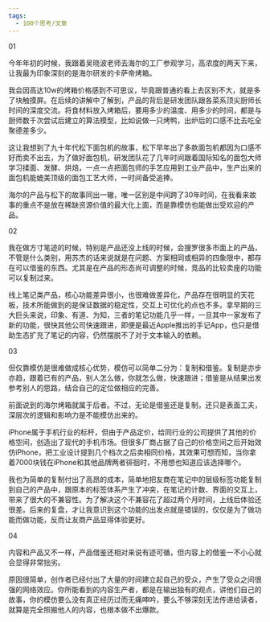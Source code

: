 ```yaml
---
tags:
  - 100个思考/文章
---
```


01

今年年初的时候，我跟着吴晓波老师去海尔的工厂参观学习，高浓度的两天下来，让我最为印象深刻的是海尔研发的卡萨帝烤箱。

我会因高达10w的烤箱价格感到不可思议，毕竟跟普通的看上去区别不大，就是多了块触摸屏。在后续的讲解中了解到，产品的背后是研发团队跟各菜系顶尖厨师长时间的深度交流。将食材料放入烤箱后，要用多少的温度、用多少的时间，都是与厨师数千次尝试后建立的算法模型，比如说做一只烤鸭，出炉后的口感不比去吃全聚德差多少。

这让我想到了九十年代松下面包机的故事，松下早年出了多款面包机都因为口感不好而卖不出去，为了做好面包机，研发团队花了几年时间跟着国际知名的面包大师学习揉面、发酵、烘焙，一点一点把面包师的手艺应用到工业产品中，生产出来的面包机能媲美顶级的面包工艺大师，一时间备受追捧。

海尔的产品与松下的故事同出一辙，唯一区别是中间跨了30年时间，在我看来故事的重点不是放在稀缺资源价值的最大化上面，而是靠模仿也能做出受欢迎的产品。

02 

我在做方寸笔迹的时候，特别是产品还没上线的时候，会搜罗很多市面上的产品，不管是什么类别，用苏杰的话来说就是在问题、方案相同或相异的四象限中，都存在可以借鉴的东西。尤其是在产品的形态尚可调整的时候，竞品的比较卖座的功能可以复制过来。

线上笔记类产品，核心功能差异很小，也很难做差异化，产品存在很明显的天花板，技术所能做到的是保证数据的稳定性，交互上可优化的点也不多。拿早期的三大巨头来说，印象、有道、为知，三者的笔记功能几乎一样，一旦其中一家发布了新的功能，很快其他公司快速跟进，即便是最近Apple推出的手记App，也只是借助生态扩充了笔记的内容，仍然摆脱不了对于文本输入的依赖。

03

但仅靠模仿是很难做成核心优势，模仿可以简单二分为：复制和借鉴。复制是亦步亦趋，跟着已有的产品，别人怎么做，你就怎么做，快速跟进；借鉴是从结果出发参考别人的思路，结合自己的定位做相应的完善。

前面说到的海尔烤箱就属于后者。不过，无论是借鉴还是复制，还只是表面工夫，深层次的逻辑和影响力是不能模仿出来的。

iPhone属于手机行业的标杆，但由于产品定价，给同行业的公司提供了其他的价格空间，创造出了现代的手机市场。但很多厂商占据了自己的价格空间之后开始效仿iPhone，把工业设计提到几个档次之后卖相同价格，其效果可想而知，当你拿着7000块钱在iPhone和其他品牌两者徘徊时，不用想也知道应该选择哪个。

我也为简单的复制付出了高昂的成本，简单地把友商在笔记中的层级标签功能复制到自己的产品中，跟原本的标签体系产生了冲突，在笔记的计数、界面的交互上，带来了很大的不兼容性。为了解决这个不兼容花了超过两个月时间，上线后体验还很差。后来的复盘，才让我意识到这个功能的出发点就是错误的，仅仅是为了做功能而做功能，反而让友商产品显得体验更好。

04

内容和产品又不一样，产品借鉴还相对来说有迹可循，但内容上的借鉴一不小心就会显得非常拙劣。

原因很简单，创作者已经付出了大量的时间建立起自己的受众，产生了受众之间很强的网络效应。你所能看到的内容生产者，都是在输出独有的观点，讲他们自己的故事，你的模仿要么没有真正经历过而无痛呻吟，要么不够深刻无法传递给读者，就算是完全照搬他人的内容，也根本做不出爆款。








